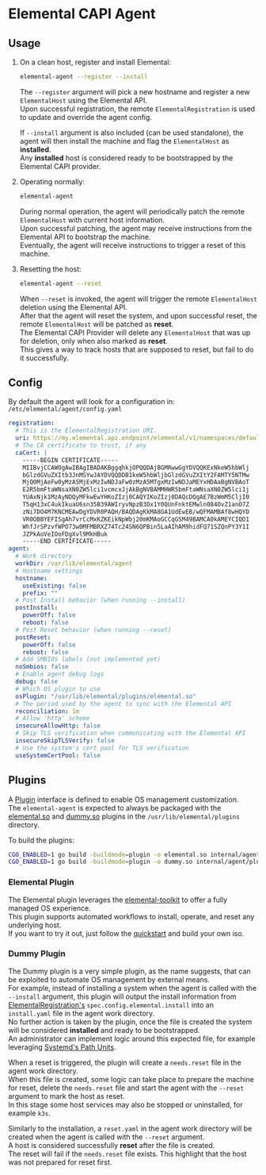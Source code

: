 # Elemental CAPI Agent

## Usage

1. On a clean host, register and install Elemental:

    ```bash
    elemental-agent --register --install
    ```

    The `--register` argument will pick a new hostname and register a new `ElementalHost` using the Elemental API.  
    Upon successful registration, the remote `ElementalRegistration` is used to update and override the agent config.  

    If `--install` argument is also included (can be used standalone), the agent will then install the machine and flag the `ElementalHost` as **installed**.  
    Any **installed** host is considered ready to be bootstrapped by the Elemental CAPI provider.  

1. Operating normally:  

    ```bash
    elemental-agent
    ```

    During normal operation, the agent will periodically patch the remote `ElementalHost` with current host information.  
    Upon successful patching, the agent may receive instructions from the Elemental API to bootstrap the machine.  
    Eventually, the agent will receive instructions to trigger a reset of this machine.  

1. Resetting the host:  

    ```bash
    elemental-agent --reset
    ```

    When `--reset` is invoked, the agent will trigger the remote `ElementalHost` deletion using the Elemental API.  
    After that the agent will reset the system, and upon successful reset, the remote `ElementalHost` will be patched as **reset**.  
    The Elemental CAPI Provider will delete any `ElementalHost` that was up for deletion, only when also marked as **reset**.  
    This gives a way to track hosts that are supposed to reset, but fail to do it successfully.  

## Config

By default the agent will look for a configuration in: `/etc/elemental/agent/config.yaml`

```yaml
registration:
  # This is the ElementalRegistration URI.
  uri: https://my.elemental.api.endpoint/elemental/v1/namespaces/default/registrations/my-registration
  # The CA certificate to trust, if any
  caCert: |
    -----BEGIN CERTIFICATE-----
    MIIBvjCCAWOgAwIBAgIBADAKBggqhkjOPQQDAjBGMRwwGgYDVQQKExNkeW5hbWlj
    bGlzdGVuZXItb3JnMSYwJAYDVQQDDB1keW5hbWljbGlzdGVuZXItY2FAMTY5NTMw
    MjQ0MjAeFw0yMzA5MjExMzIwNDJaFw0zMzA5MTgxMzIwNDJaMEYxHDAaBgNVBAoT
    E2R5bmFtaWNsaXN0ZW5lci1vcmcxJjAkBgNVBAMMHWR5bmFtaWNsaXN0ZW5lci1j
    YUAxNjk1MzAyNDQyMFkwEwYHKoZIzj0CAQYIKoZIzj0DAQcDQgAE7BzWmM5CljI0
    T5qH13xC4ukIkuaU6sn35B39AWIryvNpzB3Dx1Y0QUnFnktEMwln084OvZ1anO7Z
    zNi7DO4M7KNCMEAwDgYDVR0PAQH/BAQDAgKkMA8GA1UdEwEB/wQFMAMBAf8wHQYD
    VR0OBBYEFISgAh7vrCcMxKZKEikNpWbj20mKMAoGCCqGSM49BAMCA0kAMEYCIQD1
    WhfJrSPzvfWPO73w0MFMBRXZ74Tc24SN6QPBin5LaAIhAM9hidFQ71SZQnPY3Y1I
    JZPkAoVeIOoFDgXvl9MkHBuk
    -----END CERTIFICATE-----
agent:
  # Work directory
  workDir: /var/lib/elemental/agent
  # Hostname settings
  hostname:
    useExisting: false
    prefix: ""
  # Post Install behavior (when running --install)
  postInstall:
    powerOff: false
    reboot: false
  # Post Reset behavior (when running --reset)
  postReset:
    powerOff: false
    reboot: false
  # Add SMBIOS labels (not implemented yet)
  noSmbios: false
  # Enable agent debug logs
  debug: false
  # Which OS plugin to use
  osPlugin: "/usr/lib/elemental/plugins/elemental.so"
  # The period used by the agent to sync with the Elemental API
  reconciliation: 1m
  # Allow 'http' scheme
  insecureAllowHttp: false
  # Skip TLS verification when communicating with the Elemental API
  insecureSkipTLSVerify: false
  # Use the system's cert pool for TLS verification
  useSystemCertPool: false
```

## Plugins

A [Plugin](../../pkg/agent/osplugin/plugin.go) interface is defined to enable OS management customization.  
The `elemental-agent` is expected to always be packaged with the [elemental.so](../../internal/agent/plugin/elemental/elemental.go) and [dummy.so](../../internal/agent/plugin/dummy/dummy.go) plugins in the `/usr/lib/elemental/plugins` directory.  

To build the plugins:  

```bash
CGO_ENABLED=1 go build -buildmode=plugin -o elemental.so internal/agent/plugin/elemental/elemental.go
CGO_ENABLED=1 go build -buildmode=plugin -o dummy.so internal/agent/plugin/dummy/dummy.go
```

### Elemental Plugin

The Elemental plugin leverages the [elemental-toolkit](https://rancher.github.io/elemental-toolkit/) to offer a fully managed OS experience.  
This plugin supports automated workflows to install, operate, and reset any underlying host.  
If you want to try it out, just follow the [quickstart](../../doc/QUICKSTART.md) and build your own iso.

### Dummy Plugin

The Dummy plugin is a very simple plugin, as the name suggests, that can be exploited to automate OS management by external means.  
For example, instead of installing a system when the agent is called with the `--install` argument, this plugin will output the install information from [ElementalRegistration's](../../api/v1beta1/elementalregistration_types.go) `spec.config.elemental.install` into an `install.yaml` file in the agent work directory.  
No further action is taken by the plugin, once the file is created the system will be considered **installed** and ready to be bootstrapped.  
An administrator can implement logic around this expected file, for example leveraging [Systemd's Path Units](https://www.freedesktop.org/software/systemd/man/latest/systemd.path.html).  

When a reset is triggered, the plugin will create a `needs.reset` file in the agent work directory.  
When this file is created, some logic can take place to prepare the machine for reset, delete the `needs.reset` file and start the agent with the `--reset` argument to mark the host as reset.  
In this stage some host services may also be stopped or uninstalled, for example `k3s`.  

Similarly to the installation, a `reset.yaml` in the agent work directory will be created when the agent is called with the `--reset` argument.  
A host is considered successfully **reset** after the file is created.  
The reset will fail if the `needs.reset` file exists. This highlight that the host was not prepared for reset first.  
